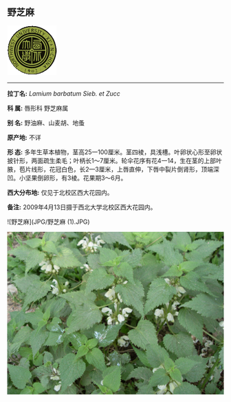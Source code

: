 ## 野芝麻

![西北大学校园网络植物志](JPG/nwu.gif)

---

**拉丁名:**  _Lamium barbatum Sieb. et Zucc_

**科 属:** 唇形科 野芝麻属

**别 名:** 野油麻、山麦胡、地蚤

**原产地:** 不详

**形  态:** 多年生草本植物，茎高25一100厘米。茎四棱，具浅槽。叶卵状心形至卵状披针形，两面疏生柔毛；叶柄长1～7厘米。轮伞花序有花4一14，生在茎的上部叶腋，苞片线形，花冠白色，长2—3厘米，上唇直伸，下唇中裂片倒肾形，顶端深凹。小坚果倒卵形，有3棱。花果期3～6月。

**西大分布地:** 仅见于北校区西大花园内。

**备注:** 2009年4月13日摄于西北大学北校区西大花园内。　

![野芝麻](JPG/野芝麻 (1).JPG) 

![野芝麻](JPG/野芝麻.JPG) 

